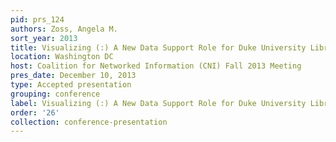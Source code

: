 ```yaml
---
pid: prs_124
authors: Zoss, Angela M.
sort_year: 2013
title: Visualizing (:) A New Data Support Role for Duke University Libraries
location: Washington DC
host: Coalition for Networked Information (CNI) Fall 2013 Meeting
pres_date: December 10, 2013
type: Accepted presentation
grouping: conference
label: Visualizing (:) A New Data Support Role for Duke University Libraries
order: '26'
collection: conference-presentation
---
```

